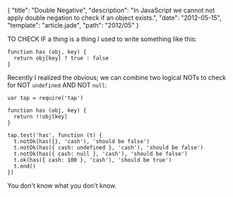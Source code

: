 {
  "title": "Double Negative",
  "description": "In JavaScript we cannot not apply double negation to check if an object exists.",
  "date": "2012-05-15",
  "template": "article.jade",
  "path": "2012/05"
}

TO CHECK IF a thing is a thing I used to write something like this:
    
    function has (obj, key) {
      return obj[key] ? true : false
    }

Recently I realized the obvious; we can combine two logical NOTs to check for NOT `undefined` AND NOT `null`:

    var tap = require('tap')
    
    function has (obj, key) {
      return !!obj[key]
    }
    
    tap.test('has', function (t) {
      t.notOk(has({}, 'cash'), 'should be false')
      t.notOk(has({ cash: undefined }, 'cash'), 'should be false')
      t.notOk(has({ cash: null }, 'cash'), 'should be false')
      t.ok(has({ cash: 100 }, 'cash'), 'should be true')
      t.end()
    })

You don't know what you don't know. 
